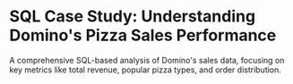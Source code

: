 # SQL Case Study: Understanding Domino's Pizza Sales Performance
 A comprehensive SQL-based analysis of Domino's sales data, focusing on key metrics like total revenue, popular pizza types, and order distribution.
